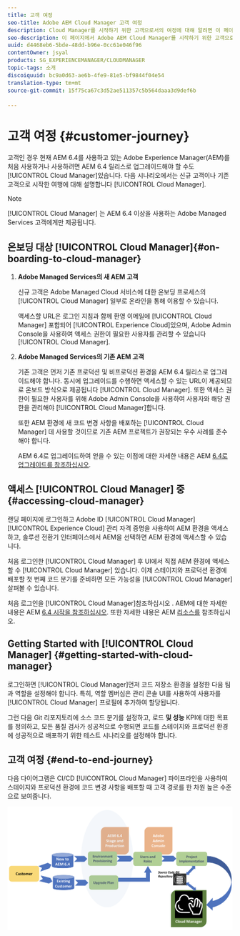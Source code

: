 ```yaml
---
title: 고객 여정
seo-title: Adobe AEM Cloud Manager 고객 여정
description: Cloud Manager를 시작하기 위한 고객으로서의 여정에 대해 알려면 이 페이지를 따르십시오.
seo-description: 이 페이지에서 Adobe AEM Cloud Manager를 시작하기 위한 고객으로서의 여정에 대해 살펴보십시오.
uuid: d4468eb6-5bde-48dd-b96e-0cc61e046f96
contentOwner: jsyal
products: SG_EXPERIENCEMANAGER/CLOUDMANAGER
topic-tags: 소개
discoiquuid: bc9a0d63-ae6b-4fe9-81e5-bf9844f04e54
translation-type: tm+mt
source-git-commit: 15f75ca67c3d52ae511357c5b564daaa3d9def6b

---
```



# 고객 여정 {#customer-journey}

고객인 경우 현재 AEM 6.4를 사용하고 있는 Adobe Experience Manager(AEM)를 처음 사용하거나 사용하려면 AEM 6.4 릴리스로 업그레이드해야 할 수도 [!UICONTROL Cloud Manager]있습니다. 다음 시나리오에서는 신규 고객이나 기존 고객으로 시작한 여행에 대해 설명합니다 [!UICONTROL Cloud Manager].

>[!NOTE]
>
>[!UICONTROL Cloud Manager] 는 AEM 6.4 이상을 사용하는 Adobe Managed Services 고객에게만 제공됩니다.

## 온보딩 대상 [!UICONTROL Cloud Manager]{#on-boarding-to-cloud-manager}

1. **Adobe Managed Services의 새 AEM 고객**

   신규 고객은 Adobe Managed Cloud 서비스에 대한 온보딩 프로세스의 [!UICONTROL Cloud Manager] 일부로 온라인을 통해 이용할 수 있습니다.

   액세스할 URL은 로그인 지침과 함께 환영 이메일에 [!UICONTROL Cloud Manager] 포함되어 [!UICONTROL Experience Cloud]있으며, Adobe Admin Console을 사용하여 액세스 권한이 필요한 사용자를 관리할 수 있습니다 [!UICONTROL Cloud Manager].

1. **Adobe Managed Services의 기존 AEM 고객**

   기존 고객은 먼저 기존 프로덕션 및 비프로덕션 환경을 AEM 6.4 릴리스로 업그레이드해야 합니다. 동시에 업그레이드를 수행하면 액세스할 수 있는 URL이 제공되므로 온보드 방식으로 제공됩니다 [!UICONTROL Cloud Manager]. 또한 액세스 권한이 필요한 사용자를 위해 Adobe Admin Console을 사용하여 사용자와 해당 권한을 관리해야 [!UICONTROL Cloud Manager]합니다.

   또한 AEM 환경에 새 코드 변경 사항을 배포하는 [!UICONTROL Cloud Manager] 데 사용할 것이므로 기존 AEM 프로젝트가 권장되는 우수 사례를 준수해야 합니다.

   AEM 6.4로 업그레이드하여 얻을 수 있는 이점에 대한 자세한 내용은 AEM [6.4로 업그레이드를 참조하십시오](https://helpx.adobe.com/experience-manager/6-4/sites/deploying/using/upgrade.html).

## 액세스 [!UICONTROL Cloud Manager] 중 {#accessing-cloud-manager}

랜딩 페이지에 로그인하고 Adobe ID [!UICONTROL Cloud Manager] [!UICONTROL Experience Cloud] 관리 자격 증명을 사용하여 AEM 환경을 액세스하고, 솔루션 전환기 인터페이스에서 AEM을 선택하면 AEM 환경에 액세스할 수 있습니다.

처음 로그인한 [!UICONTROL Cloud Manager] 후 UI에서 직접 AEM 환경에 액세스할 수 [!UICONTROL Cloud Manager] 있습니다. 이제 스테이지와 프로덕션 환경에 배포할 첫 번째 코드 분기를 준비하면 모든 가능성을 [!UICONTROL Cloud Manager]살펴볼 수 있습니다.

처음 로그인을 [!UICONTROL Cloud Manager]참조하십시오 [](first-time-login.md). AEM에 대한 자세한 내용은 AEM [6.4 시작을 참조하십시오](https://helpx.adobe.com/experience-manager/6-4/sites/deploying/using/deploy.html). 또한 자세한 내용은 AEM [리소스를](https://www.adobe.com/marketing-cloud/experience-manager/resources.html?promoid=759X6WV8&mv=other) 참조하십시오.

## Getting Started with [!UICONTROL Cloud Manager] {#getting-started-with-cloud-manager}

로그인하면 [!UICONTROL Cloud Manager]먼저 코드 저장소 환경을 설정한 다음 팀과 역할을 설정해야 합니다. 특히, 역할 멤버십은 관리 콘솔 UI를 사용하여 사용자를 [!UICONTROL Cloud Manager] 프로필에 추가하여 할당됩니다.

그런 다음 Git 리포지토리에 소스 코드 분기를 설정하고, 로드 **및 성능** KPI에 대한 목표를 정의하고, 모든 품질 검사가 성공적으로 수행되면 코드를 스테이지와 프로덕션 환경에 성공적으로 배포하기 위한 테스트 시나리오를 설정해야 합니다.

## 고객 여정 {#end-to-end-journey}

다음 다이어그램은 CI/CD [!UICONTROL Cloud Manager] 파이프라인을 사용하여 스테이지와 프로덕션 환경에 코드 변경 사항을 배포할 때 고객 경로를 한 차원 높은 수준으로 보여줍니다.

![](assets/screen_shot_2018-05-15at124004pm.png)

